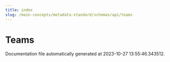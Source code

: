```yaml
---
title: index
slug: /main-concepts/metadata-standard/schemas/api/teams
---
```


# Teams

Documentation file automatically generated at 2023-10-27 13:55:46.343512.

